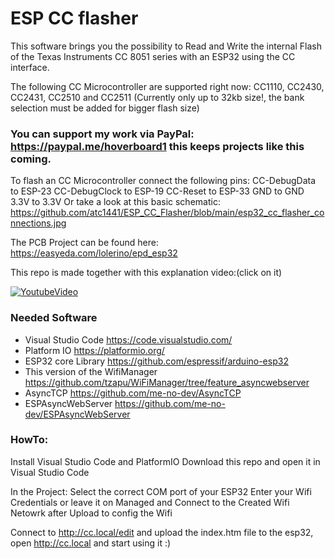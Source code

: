 # ESP CC flasher
This software brings you the possibility to Read and Write the internal Flash of the Texas Instruments CC 8051 series with an ESP32 using the CC interface.

The following CC Microcontroller are supported right now: CC1110, CC2430, CC2431, CC2510 and CC2511
(Currently only up to 32kb size!, the bank selection must be added for bigger flash size)

### You can support my work via PayPal: https://paypal.me/hoverboard1 this keeps projects like this coming.

To flash an CC Microcontroller connect the following pins:
CC-DebugData to ESP-23
CC-DebugClock to ESP-19
CC-Reset to ESP-33
GND to GND
3.3V to 3.3V
Or take a look at this basic schematic: 
https://github.com/atc1441/ESP_CC_Flasher/blob/main/esp32_cc_flasher_connections.jpg

The PCB Project can be found here: https://easyeda.com/lolerino/epd_esp32

This repo is made together with this explanation video:(click on it)


[![YoutubeVideo](https://img.youtube.com/vi//0.jpg)](https://www.youtube.com/watch?v=)




### Needed Software

- Visual Studio Code https://code.visualstudio.com/
- Platform IO https://platformio.org/
- ESP32 core Library https://github.com/espressif/arduino-esp32
- This version of the WifiManager https://github.com/tzapu/WiFiManager/tree/feature_asyncwebserver
- AsyncTCP https://github.com/me-no-dev/AsyncTCP
- ESPAsyncWebServer https://github.com/me-no-dev/ESPAsyncWebServer


### HowTo:

Install Visual Studio Code and PlatformIO
Download this repo and open it in Visual Studio Code

In the Project:
Select the correct COM port of your ESP32
Enter your Wifi Credentials or leave it on Managed and Connect to the Created Wifi Netowrk after Upload to config the Wifi

Connect to http://cc.local/edit and upload the index.htm file to the esp32, open http://cc.local and start using it :)


